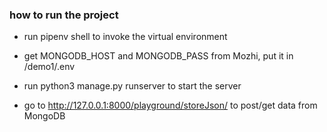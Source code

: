 ### how to run the project ###

- run pipenv shell to invoke the virtual environment

- get MONGODB_HOST and MONGODB_PASS from Mozhi, put it in /demo1/.env

- run python3 manage.py runserver to start the server

- go to http://127.0.0.1:8000/playground/storeJson/ to post/get data from MongoDB
